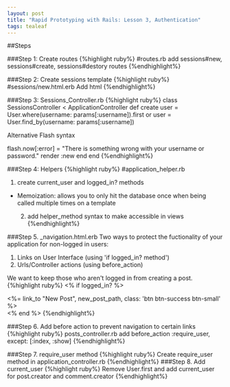 ```yaml
---
layout: post
title: "Rapid Prototyping with Rails: Lesson 3, Authentication"
tags: tealeaf
---
```


##Steps

###Step 1: Create routes
{%highlight ruby%}
#routes.rb
add sessions#new, sessions#create, sessions#destory routes
{%endhighlight%}

###Step 2: Create sessions template
{%highlight ruby%}
#sessions/new.html.erb
Add html
{%endhighlight%}

###Step 3: Sessions_Controller.rb
{%highlight ruby%}
class SessionsController < ApplicationController
  def create
  user = User.where(username: params[:username]).first
    or
  user = User.find_by(username: params[:username])

Alternative Flash syntax

  flash.now[:error] = "There is something wrong with your username or password."
  render :new
  end
end
{%endhighlight%}

###Step 4: Helpers
{%highlight ruby%}
#application_helper.rb
  1. create current_user and logged_in? methods

* Memoization: allows you to only hit the database once when being called multiple times on a template

  2. add helper_method syntax to make accessible in views
{%endhighlight%}

###Step 5. _navigation.html.erb
Two ways to protect the fuctionality of your application for non-logged in users:
1. Links on User Interface (using 'if logged_in? method')
2. Urls/Controller actions (using before_action)

We want to keep those who aren't logged in from creating a post.
{%highlight ruby%}
<% if logged_in? %>
<div class='nav item'>
  <%= link_to "New Post", new_post_path, class: 'btn btn-success btn-small' %>
</div>
<% end %>
{%endhighlight%}

###Step 6. Add before action to prevent navigation to certain links
{%highlight ruby%}
posts_controller.rb
  add before_action :require_user, except: [:index, :show]
{%endhighlight%}

###Step 7. require_user method
{%highlight ruby%}
Create require_user method in application_controller.rb
{%endhighlight%}
###Step 8. Add current_user
{%highlight ruby%}
Remove User.first and add current_user for post.creator and comment.creator
{%endhighlight%}
